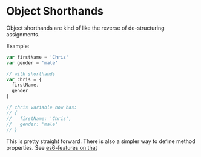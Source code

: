 # Object Shorthands

Object shorthands are kind of like the reverse of de-structuring assignments.

Example:

```js
var firstName = 'Chris'
var gender = 'male'

// with shorthands
var chris = {
  firstName,
  gender
}

// chris variable now has:
// {
//   firstName: 'Chris',
//   gender: 'male'
// }
```

This is pretty straight forward.  There is also a simpler way to define method properties.  See [es6-features on that](http://es6-features.org/#MethodProperties)
